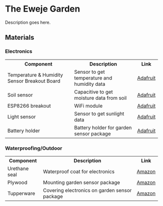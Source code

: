 <h1>The Eweje Garden</h1>
<p>Description goes here.</p>
<h2>Materials</h2>
<h3>Electronics</h3>
<table>
  <tr>
    <th>Component</th>
    <th>Description</th>
    <th>Link</th>
  </tr>
  <tr>
    <td>Temperature & Humidity Sensor Breakout Board</td>
    <td>Sensor to get temperature and humidity data</td>
    <td><a target="_blank" href="https://www.adafruit.com/product/3251">Adafruit</a></td>
  </tr>
  <tr>
    <td>Soil sensor</td>
    <td>Capacitive to get moisture data from soil</td>
    <td><a target="_blank" href="https://www.adafruit.com/product/4026">Adafruit</a></td>
  </tr>
  <tr>
    <td>ESP8266 breakout</td>
    <td>WiFi module</td>
    <td><a target="_blank" href="https://www.adafruit.com/product/2821">Adafruit</a></td>
  </tr>
  <tr>
    <td>Light sensor</td>
    <td>Sensor to get sunlight data</td>
    <td><a target="_blank" href="https://www.adafruit.com/product/1980">Adafruit</a></td>
  </tr>
  <tr>
    <td>Battery holder</td>
    <td>Battery holder for garden sensor package</td>
    <td><a target="_blank" href="https://www.adafruit.com/product/771">Adafruit</a></td>
  </tr>
</table>
<h3>Waterproofing/Outdoor</h3>
<table>
  <tr>
    <th>Component</th>
    <th>Description</th>
    <th>Link</th>
  </tr>
  <tr>
    <td>Urethane seal</td>
    <td>Waterproof coat for electronics</td>
    <td><a target="_blank" href="https://www.amazon.com/gp/product/B07JMVQN5K/ref=ppx_yo_dt_b_asin_title_o00_s00?ie=UTF8&psc=1">Amazon</a></td>
  </tr>
  <tr>
    <td>Plywood</td>
    <td>Mounting garden sensor package</td>
    <td><a target="_blank" href="https://www.amazon.com/gp/product/B07JMVQN5K/ref=ppx_yo_dt_b_asin_title_o00_s00?ie=UTF8&psc=1">Amazon</a></td>
  </tr>
  <tr>
    <td>Tupperware</td>
    <td>Covering electronics on garden sensor package</td>
    <td><a target="_blank" href="https://www.amazon.com/gp/product/B00N6KZMUO/ref=ppx_yo_dt_b_asin_title_o00_s00?ie=UTF8&psc=1">Amazon</a></td>
  </tr>
</table>
